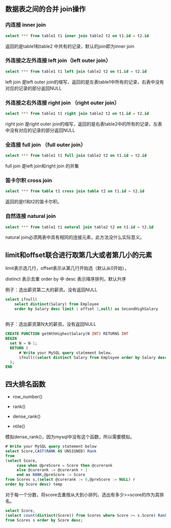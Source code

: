 
## 数据表之间的合并 join操作

### 内连接 inner join

```sql
select *** from table1 t1 inner join table2 t2 on t1.id = t2.id
```

返回的是table1和table2 中共有的记录，默认的join即为inner join

### 外连接之左外连接 left join（left outer join）

```sql
select *** from table1 t1 left join table2 t2 on t1.id = t2.id
```

left join 是left outer join的缩写，返回的是左表table1中所有的记录，右表中没有对应的记录的部分返回NULL

### 外连接之右外连接 right join （right outer join）

```sql
select *** from table1 t1 right join table2 t2 on t1.id = t2.id
```

right join 是right outer join的缩写，返回的是右表table2中的所有的记录，左表中没有对应的记录的部分返回NULL

### 全连接 full join （full outer join）

```sql
select *** from table1 t1 full join table2 t2 on t1.id = t2.id
```

full join 是left join和right join 的并集

### 笛卡尔积 cross join

```sql
select *** from table t1 cross join table t2 on t1.id = t2.id
```

返回的是t1和t2的笛卡尔积。

### 自然连接 natural join

```sql
select *** from table1 t1 natural join table2 t2 on t1.id = t2.id
```

natural join必须两表中具有相同的连接元素，此方法没什么实际意义。

## limit和offset联合进行取第几大或者第几小的元素

limit表示选几行，offset表示从第几行开始选（默认从0开始）。

distinct 表示去重
order by 中 desc 表示降序排列，默认升序

例子：选出薪资第二大的薪资。没有返回NULL

```sql
select ifnull(
    select distinct(Salary) from Employee 
    order by Salary desc limit 1 offset 1,null) as SecondHighSalary
```

## 

例子：选出薪资第N大的薪资。没有返回NULL

```sql
CREATE FUNCTION getNthHighestSalary(N INT) RETURNS INT
BEGIN
  set N = N-1;
  RETURN (
      # Write your MySQL query statement below.
      ifnull((select distinct Salary from Employee order by Salary desc limit 1 offset N),null)
  );
END
```

## 四大排名函数 

- row_number()

- rank()

- dense_rank()

- ntile()

模拟dense_rank()，因为mysql中没有这个函数，所以需要模拟。
```sql
# Write your MySQL query statement below
select Score,CAST(RANK AS UNSIGNED) Rank 
from
(select Score,
     case when @preScore = Score then @curerank
     else @curerank := @curerank + 1
     end as RANK,@preScore := Score 
from Scores s,(select @curerank := 0,@preScore := NULL) r
order by Score desc) temp
```

对于每一个分数，将score去重按从大到小排列，选出有多少>=score的作为其排名。
```sql
select Score,
(select count(distinct(Score)) from Scores where Score >= s.Score) Rank 
from Scores s order by Score desc;
```